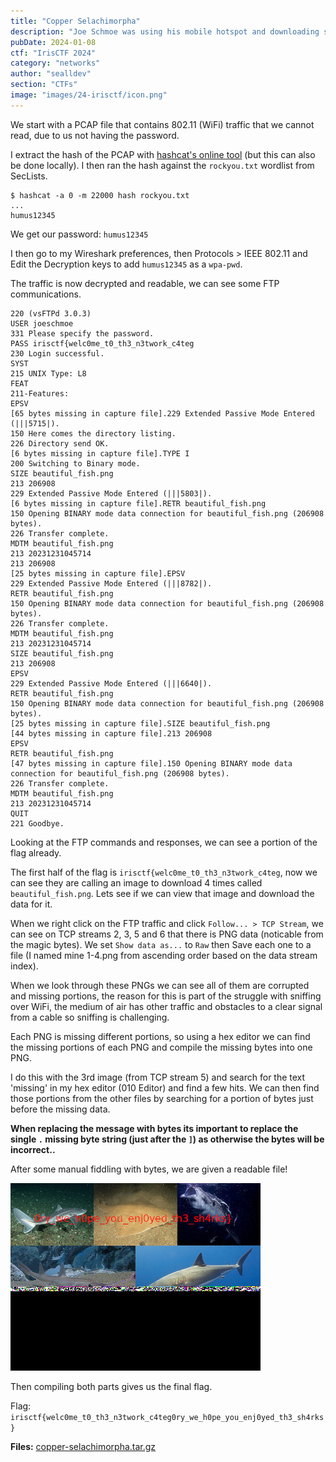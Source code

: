 ```yaml
---
title: "Copper Selachimorpha"
description: "Joe Schmoe was using his mobile hotspot and downloading some files. Can you intercept his communications?\n\nHint:\nThink very deeply about the premise of the challenge. You need to do a lot of analysis to recover the rest of the flag."
pubDate: 2024-01-08
ctf: "IrisCTF 2024"
category: "networks"
author: "sealldev"
section: "CTFs"
image: "images/24-irisctf/icon.png"
---
```


We start with a PCAP file that contains 802.11 (WiFi) traffic that we cannot read, due to us not having the password.

I extract the hash of the PCAP with [hashcat's online tool](https://hashcat.net/cap2hashcat/) (but this can also be done locally). I then ran the hash against the `rockyou.txt` wordlist from SecLists.

```
$ hashcat -a 0 -m 22000 hash rockyou.txt
...
humus12345
```

We get our password: `humus12345`

I then go to my Wireshark preferences, then Protocols > IEEE 802.11 and Edit the Decryption keys to add `humus12345` as a `wpa-pwd`.

The traffic is now decrypted and readable, we can see some FTP communications.

```
220 (vsFTPd 3.0.3)
USER joeschmoe
331 Please specify the password.
PASS irisctf{welc0me_t0_th3_n3twork_c4teg
230 Login successful.
SYST
215 UNIX Type: L8
FEAT
211-Features:
EPSV
[65 bytes missing in capture file].229 Extended Passive Mode Entered (|||5715|).
150 Here comes the directory listing.
226 Directory send OK.
[6 bytes missing in capture file].TYPE I
200 Switching to Binary mode.
SIZE beautiful_fish.png
213 206908
229 Extended Passive Mode Entered (|||5803|).
[6 bytes missing in capture file].RETR beautiful_fish.png
150 Opening BINARY mode data connection for beautiful_fish.png (206908 bytes).
226 Transfer complete.
MDTM beautiful_fish.png
213 20231231045714
213 206908
[25 bytes missing in capture file].EPSV
229 Extended Passive Mode Entered (|||8782|).
RETR beautiful_fish.png
150 Opening BINARY mode data connection for beautiful_fish.png (206908 bytes).
226 Transfer complete.
MDTM beautiful_fish.png
213 20231231045714
SIZE beautiful_fish.png
213 206908
EPSV
229 Extended Passive Mode Entered (|||6640|).
RETR beautiful_fish.png
150 Opening BINARY mode data connection for beautiful_fish.png (206908 bytes).
[25 bytes missing in capture file].SIZE beautiful_fish.png
[44 bytes missing in capture file].213 206908
EPSV
RETR beautiful_fish.png
[47 bytes missing in capture file].150 Opening BINARY mode data connection for beautiful_fish.png (206908 bytes).
226 Transfer complete.
MDTM beautiful_fish.png
213 20231231045714
QUIT
221 Goodbye.
```

Looking at the FTP commands and responses, we can see a portion of the flag already.

The first half of the flag is `irisctf{welc0me_t0_th3_n3twork_c4teg`, now we can see they are calling an image to download 4 times called `beautiful_fish.png`. Lets see if we can view that image and download the data for it.

When we right click on the FTP traffic and click `Follow... > TCP Stream`, we can see on TCP streams 2, 3, 5 and 6 that there is PNG data (noticable from the magic bytes). We set `Show data as...` to `Raw` then Save each one to a file (I named mine 1-4.png from ascending order based on the data stream index).

When we look through these PNGs we can see all of them are corrupted and missing portions, the reason for this is part of the struggle with sniffing over WiFi, the medium of air has other traffic and obstacles to a clear signal from a cable so sniffing is challenging.

Each PNG is missing different portions, so using a hex editor we can find the missing portions of each PNG and compile the missing bytes into one PNG. 

I do this with the 3rd image (from TCP stream 5) and search for the text 'missing' in my hex editor (010 Editor) and find a few hits. We can then find those portions from the other files by searching for a portion of bytes just before the missing data. 

**When replacing the message with bytes its important to replace the single `.` missing byte string (just after the `]`) as otherwise the bytes will be incorrect..**

After some manual fiddling with bytes, we are given a readable file!

![Flag Part 2](images/24-irisctf/cs_1.png)

Then compiling both parts gives us the final flag.

Flag: `irisctf{welc0me_t0_th3_n3twork_c4teg0ry_we_h0pe_you_enj0yed_th3_sh4rks}`

**Files:** [copper-selachimorpha.tar.gz](https://web.archive.org/web/20240107225134/https://cdn.2024.irisc.tf/copper-selachimorpha.tar.gz)